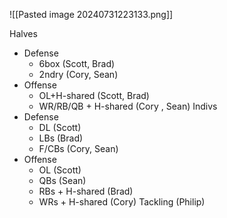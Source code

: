 ![[Pasted image 20240731223133.png]]

Halves
- Defense
	- 6box (Scott, Brad)
	- 2ndry (Cory, Sean)
- Offense
	- OL+H-shared (Scott, Brad)
	- WR/RB/QB + H-shared (Cory , Sean)
Indivs
- Defense
	- DL (Scott)
	- LBs (Brad)
	- F/CBs (Cory, Sean)
- Offense
	- OL (Scott)
	- QBs (Sean)
	- RBs + H-shared (Brad)
	- WRs + H-shared (Cory)
Tackling (Philip)
